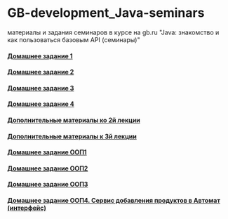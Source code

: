 # GB-development_Java-seminars
материалы и задания семинаров в курсе на gb.ru "Java: знакомство и как пользоваться базовым API (семинары)"

#### [Домашнее задание 1](/HW_01)
#### [Домашнее задание 2](/HW_02)
#### [Домашнее задание 3](/HW_03)
#### [Домашнее задание 4](/HW_04)
#### [Дополнительные материалы ко 2й лекции](/Lesson_02)
#### [Дополнительные материалы к 3й лекции](/Lesson_03)

#### [Домашнее задание ООП1](HW_07)
#### [Домашнее задание ООП2](HW_08)
#### [Домашнее задание ООП3](HW_09)
#### [Домашнее задание ООП4. Сервис добавления продуктов в Автомат (интерфейс)](HW_10)
